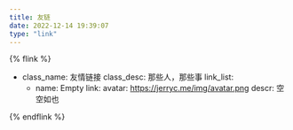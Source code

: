 ```yaml
---
title: 友链
date: 2022-12-14 19:39:07
type: "link"
---
```

{% flink %}
- class_name: 友情链接
  class_desc: 那些人，那些事
  link_list:
    - name: Empty
      link: 
      avatar: https://jerryc.me/img/avatar.png
      descr: 空空如也

{% endflink %}